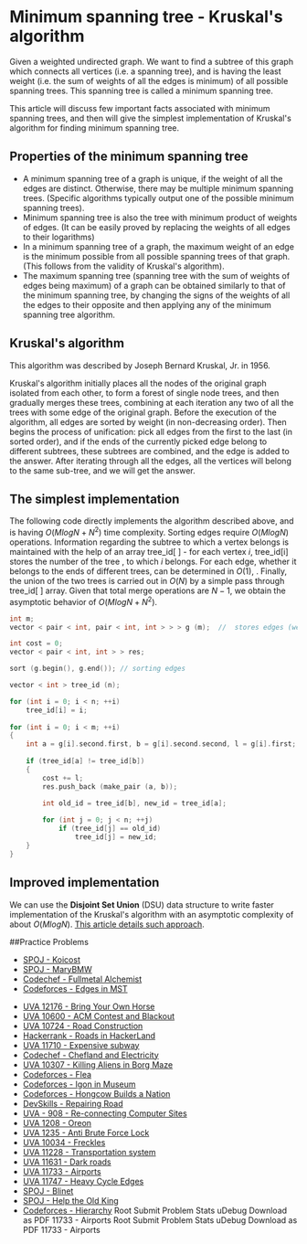 <!--?title Minimum spanning tree - Kruskal's algorithm -->

# Minimum spanning tree - Kruskal's algorithm

Given a weighted undirected graph. We want to find a subtree of this graph which connects all vertices (i.e. a spanning tree), and is having the least weight (i.e. the sum of weights of all the edges is minimum) of all possible spanning trees. This spanning tree is called a minimum spanning tree.

This article will discuss few important facts associated with minimum spanning trees, and then will give the simplest implementation of Kruskal's algorithm for finding minimum spanning tree.

## Properties of the minimum spanning tree

* A minimum spanning tree of a graph is unique, if the weight of all the edges are distinct. Otherwise, there may be multiple minimum spanning trees.
    (Specific algorithms typically output one of the possible minimum spanning trees).
* Minimum spanning tree is also the tree with minimum product of weights of edges.
    (It can be easily proved by replacing the weights of all edges to their logarithms)
* In a minimum spanning tree of a graph, the maximum weight of an edge is the minimum possible from all possible spanning trees of that graph.
    (This follows from the validity of Kruskal's algorithm).
* The maximum spanning tree (spanning tree with the sum of weights of edges being maximum) of a graph can be obtained similarly to that of the minimum spanning tree, by changing the signs of the weights of all the edges to their opposite and then applying any of the minimum spanning tree algorithm. 

## Kruskal's algorithm

This algorithm was described by Joseph Bernard Kruskal, Jr. in 1956.

Kruskal's algorithm initially places all the nodes of the original graph isolated from each other, to form a forest of single node trees, and then gradually merges these trees, combining at each iteration any two of all the trees with some edge of the original graph. Before the execution of the algorithm, all edges are sorted by weight (in non-decreasing order). Then begins the process of unification: pick all edges from the first to the last (in sorted order), and if the ends of the currently picked edge belong to different subtrees, these subtrees are combined, and the edge is added to the answer. After iterating through all the edges, all the vertices will belong to the same sub-tree, and we will get the answer.

## The simplest implementation

The following code directly implements the algorithm described above, and is having $O(M log N + N^2)$ time complexity. Sorting edges require $O(M log N)$ operations. Information regarding the subtree to which a vertex belongs is maintained with the help of an array tree_id[ ] - for each vertex $i$, tree_id[i] stores the number of the tree , to which $i$ belongs. For each edge, whether it belongs to the ends of different trees, can be determined in $O(1)$, . Finally, the union of the two trees is carried out in $O​​(N)$ by a simple pass through tree_id[ ] array. Given that total merge operations are $N-1$, we obtain the asymptotic behavior of $O(M log N + N^2)$.

```cpp
int m;
vector < pair < int, pair < int, int > > > g (m);  //  stores edges (weight - the vertex 1 - vertex 2)

int cost = 0;
vector < pair < int, int > > res;

sort (g.begin(), g.end()); // sorting edges

vector < int > tree_id (n);

for (int i = 0; i < n; ++i)
    tree_id[i] = i;
    
for (int i = 0; i < m; ++i)
{ 
    int a = g[i].second.first, b = g[i].second.second, l = g[i].first;
    
    if (tree_id[a] != tree_id[b])
    {
        cost += l;
        res.push_back (make_pair (a, b));

        int old_id = tree_id[b], new_id = tree_id[a];
         
        for (int j = 0; j < n; ++j)
            if (tree_id[j] == old_id)
                tree_id[j] = new_id;
    }
} 
```

## Improved implementation

We can use the **Disjoint Set Union** (DSU) data structure to write faster implementation of the Kruskal's algorithm with an asymptotic complexity of about $O(M log N)$. [This article details such approach](./graph/mst_kruskal_with_dsu.html).

##Practice Problems
- [SPOJ - Koicost](http://www.spoj.com/problems/KOICOST/)
- [SPOJ - MaryBMW](http://www.spoj.com/problems/MARYBMW/)
- [Codechef - Fullmetal Alchemist](https://www.codechef.com/ICL2016/problems/ICL16A)
- [Codeforces - Edges in MST](http://codeforces.com/contest/160/problem/D)
* [UVA 12176 - Bring Your Own Horse](https://uva.onlinejudge.org/index.php?option=com_onlinejudge&Itemid=8&page=show_problem&problem=3328)
* [UVA 10600 - ACM Contest and Blackout](https://uva.onlinejudge.org/index.php?option=com_onlinejudge&Itemid=8&page=show_problem&problem=1541)
* [UVA 10724 - Road Construction](https://uva.onlinejudge.org/index.php?option=onlinejudge&page=show_problem&problem=1665)
* [Hackerrank - Roads in HackerLand](https://www.hackerrank.com/contests/june-world-codesprint/challenges/johnland/problem)
* [UVA 11710 - Expensive subway](https://uva.onlinejudge.org/index.php?option=com_onlinejudge&Itemid=8&page=show_problem&problem=2757)
* [Codechef - Chefland and Electricity](https://www.codechef.com/problems/CHEFELEC)
* [UVA 10307 - Killing Aliens in Borg Maze](https://uva.onlinejudge.org/index.php?option=com_onlinejudge&Itemid=8&page=show_problem&problem=1248)
* [Codeforces - Flea](http://codeforces.com/problemset/problem/32/C)
* [Codeforces - Igon in Museum](http://codeforces.com/problemset/problem/598/D)
* [Codeforces - Hongcow Builds a Nation](http://codeforces.com/problemset/problem/744/A)
* [DevSkills - Repairing Road](https://devskill.com/CodingProblems/ViewProblem/344)
* [UVA - 908 - Re-connecting Computer Sites](https://uva.onlinejudge.org/index.php?option=com_onlinejudge&Itemid=8&page=show_problem&problem=849)
* [UVA 1208 - Oreon](https://uva.onlinejudge.org/index.php?option=com_onlinejudge&Itemid=8&page=show_problem&problem=3649)
* [UVA 1235 - Anti Brute Force Lock](https://uva.onlinejudge.org/index.php?option=com_onlinejudge&Itemid=8&page=show_problem&problem=3676)
* [UVA 10034 - Freckles](https://uva.onlinejudge.org/index.php?option=com_onlinejudge&Itemid=8&page=show_problem&problem=975)
* [UVA 11228 - Transportation system](https://uva.onlinejudge.org/index.php?option=onlinejudge&page=show_problem&problem=2169)
* [UVA 11631 - Dark roads](https://uva.onlinejudge.org/index.php?option=com_onlinejudge&Itemid=8&page=show_problem&problem=2678)
* [UVA 11733 - Airports](https://uva.onlinejudge.org/index.php?option=com_onlinejudge&Itemid=8&page=show_problem&problem=2833)
* [UVA 11747 - Heavy Cycle Edges](https://uva.onlinejudge.org/index.php?option=com_onlinejudge&Itemid=8&page=show_problem&problem=2847)
* [SPOJ - Blinet](http://www.spoj.com/problems/BLINNET/)
* [SPOJ - Help the Old King](http://www.spoj.com/problems/IITKWPCG/)
* [Codeforces - Hierarchy](http://codeforces.com/contest/17/problem/B)
Root	 Submit  Problem Stats
uDebug  Download as PDF
11733 - Airports
Root	 Submit  Problem Stats
uDebug  Download as PDF
11733 - Airports
